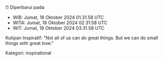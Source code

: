⏰ Diperbarui pada:
- WIB: Jumat, 18 Oktober 2024 01.31.58 UTC
- WITA: Jumat, 18 Oktober 2024 02.31.58 UTC
- WIT: Jumat, 18 Oktober 2024 03.31.58 UTC

Kutipan Inspiratif:
"Not all of us can do great things. But we can do small things with great love."


Kategori: inspirational

